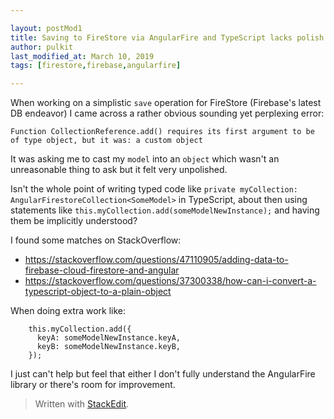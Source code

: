 ```yaml
---

layout: postMod1
title: Saving to FireStore via AngularFire and TypeScript lacks polish
author: pulkit
last_modified_at: March 10, 2019
tags: [firestore,firebase,angularfire]

---
```


When working on a simplistic `save` operation for FireStore (Firebase's latest DB endeavor) I came across a rather obvious sounding yet perplexing error:

```
Function CollectionReference.add() requires its first argument to be of type object, but it was: a custom object
```

It was asking me to cast my `model` into an `object` which wasn't an unreasonable thing to ask but it felt very unpolished.

Isn't the whole point of writing typed code like `private myCollection: AngularFirestoreCollection<SomeModel>` in TypeScript, about then using statements like `this.myCollection.add(someModelNewInstance);` and having them be implicitly understood?

I found some matches on StackOverflow:
* https://stackoverflow.com/questions/47110905/adding-data-to-firebase-cloud-firestore-and-angular
* https://stackoverflow.com/questions/37300338/how-can-i-convert-a-typescript-object-to-a-plain-object

When doing extra work like:
```
    this.myCollection.add({
      keyA: someModelNewInstance.keyA,
      keyB: someModelNewInstance.keyB,
    });
```
I just can't help but feel that either I don't fully understand the AngularFire library or there's room for improvement.

> Written with [StackEdit](https://stackedit.io/).
<!--stackedit_data:
eyJoaXN0b3J5IjpbLTUxMjI4MDgwXX0=
-->